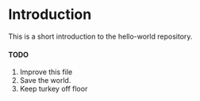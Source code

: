 # Introduction 
This is a short introduction to the hello-world repository. 
#### TODO
1. Improve this file
2. Save the world. 
3. Keep turkey off floor

